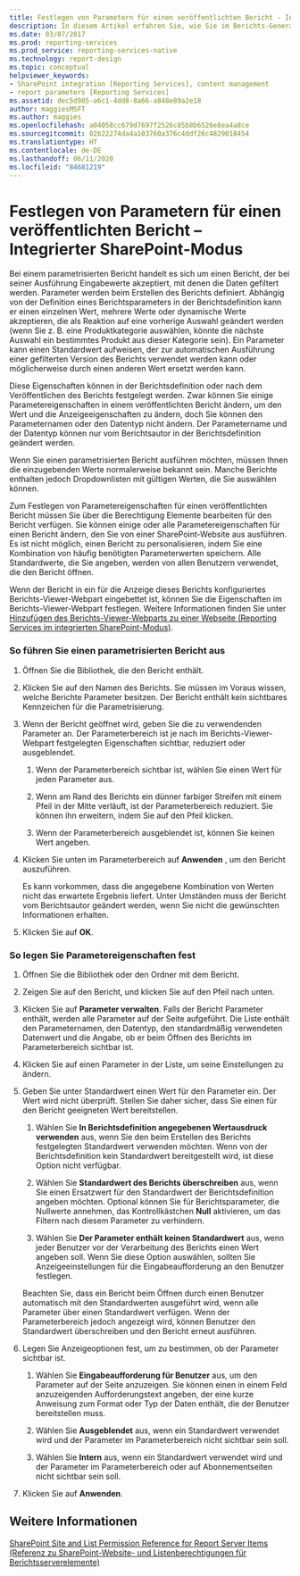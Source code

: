 ```yaml
---
title: Festlegen von Parametern für einen veröffentlichten Bericht - Integrierter SharePoint-Modus | Microsoft-Dokumentation
description: In diesem Artikel erfahren Sie, wie Sie im Berichts-Generator entweder in der Berichtsdefinition oder nach Veröffentlichung des Berichts Parameter festlegen und einen parametrisierten Bericht ausführen.
ms.date: 03/07/2017
ms.prod: reporting-services
ms.prod_service: reporting-services-native
ms.technology: report-design
ms.topic: conceptual
helpviewer_keywords:
- SharePoint integration [Reporting Services], content management
- report parameters [Reporting Services]
ms.assetid: dec5d985-a6c1-4dd8-8a66-a848e89a2e18
author: maggiesMSFT
ms.author: maggies
ms.openlocfilehash: a04058cc679d7697f2526c85b8b6526e8ea4a8ce
ms.sourcegitcommit: 02b22274da4a103760a376c4ddf26c4829018454
ms.translationtype: HT
ms.contentlocale: de-DE
ms.lasthandoff: 06/11/2020
ms.locfileid: "84681219"
---
```

# <a name="set-parameters-on-a-published-report---sharepoint-integrated-mode"></a>Festlegen von Parametern für einen veröffentlichten Bericht – Integrierter SharePoint-Modus
  Bei einem parametrisierten Bericht handelt es sich um einen Bericht, der bei seiner Ausführung Eingabewerte akzeptiert, mit denen die Daten gefiltert werden. Parameter werden beim Erstellen des Berichts definiert. Abhängig von der Definition eines Berichtsparameters in der Berichtsdefinition kann er einen einzelnen Wert, mehrere Werte oder dynamische Werte akzeptieren, die als Reaktion auf eine vorherige Auswahl geändert werden (wenn Sie z. B. eine Produktkategorie auswählen, könnte die nächste Auswahl ein bestimmtes Produkt aus dieser Kategorie sein). Ein Parameter kann einen Standardwert aufweisen, der zur automatischen Ausführung einer gefilterten Version des Berichts verwendet werden kann oder möglicherweise durch einen anderen Wert ersetzt werden kann.  
  
 Diese Eigenschaften können in der Berichtsdefinition oder nach dem Veröffentlichen des Berichts festgelegt werden. Zwar können Sie einige Parametereigenschaften in einem veröffentlichten Bericht ändern, um den Wert und die Anzeigeeigenschaften zu ändern, doch Sie können den Parameternamen oder den Datentyp nicht ändern. Der Parametername und der Datentyp können nur vom Berichtsautor in der Berichtsdefinition geändert werden.  
  
 Wenn Sie einen parametrisierten Bericht ausführen möchten, müssen Ihnen die einzugebenden Werte normalerweise bekannt sein. Manche Berichte enthalten jedoch Dropdownlisten mit gültigen Werten, die Sie auswählen können.  
  
 Zum Festlegen von Parametereigenschaften für einen veröffentlichten Bericht müssen Sie über die Berechtigung Elemente bearbeiten für den Bericht verfügen. Sie können einige oder alle Parametereigenschaften für einen Bericht ändern, den Sie von einer SharePoint-Website aus ausführen. Es ist nicht möglich, einen Bericht zu personalisieren, indem Sie eine Kombination von häufig benötigten Parameterwerten speichern. Alle Standardwerte, die Sie angeben, werden von allen Benutzern verwendet, die den Bericht öffnen.  
  
 Wenn der Bericht in ein für die Anzeige dieses Berichts konfiguriertes Berichts-Viewer-Webpart eingebettet ist, können Sie die Eigenschaften im Berichts-Viewer-Webpart festlegen. Weitere Informationen finden Sie unter [Hinzufügen des Berichts-Viewer-Webparts zu einer Webseite (Reporting Services im integrierten SharePoint-Modus)](../../reporting-services/report-server-sharepoint/add-the-report-viewer-web-part-to-a-web-page.md).  
  
### <a name="to-run-a-parameterized-report"></a>So führen Sie einen parametrisierten Bericht aus  
  
1.  Öffnen Sie die Bibliothek, die den Bericht enthält.  
  
2.  Klicken Sie auf den Namen des Berichts. Sie müssen im Voraus wissen, welche Berichte Parameter besitzen. Der Bericht enthält kein sichtbares Kennzeichen für die Parametrisierung.  
  
3.  Wenn der Bericht geöffnet wird, geben Sie die zu verwendenden Parameter an. Der Parameterbereich ist je nach im Berichts-Viewer-Webpart festgelegten Eigenschaften sichtbar, reduziert oder ausgeblendet.  
  
    1.  Wenn der Parameterbereich sichtbar ist, wählen Sie einen Wert für jeden Parameter aus.  
  
    2.  Wenn am Rand des Berichts ein dünner farbiger Streifen mit einem Pfeil in der Mitte verläuft, ist der Parameterbereich reduziert. Sie können ihn erweitern, indem Sie auf den Pfeil klicken.  
  
    3.  Wenn der Parameterbereich ausgeblendet ist, können Sie keinen Wert angeben.  
  
4.  Klicken Sie unten im Parameterbereich auf **Anwenden** , um den Bericht auszuführen.  
  
     Es kann vorkommen, dass die angegebene Kombination von Werten nicht das erwartete Ergebnis liefert. Unter Umständen muss der Bericht vom Berichtsautor geändert werden, wenn Sie nicht die gewünschten Informationen erhalten.  
  
5.  Klicken Sie auf **OK**.  
  
### <a name="to-set-parameter-properties"></a>So legen Sie Parametereigenschaften fest  
  
1.  Öffnen Sie die Bibliothek oder den Ordner mit dem Bericht.  
  
2.  Zeigen Sie auf den Bericht, und klicken Sie auf den Pfeil nach unten.  
  
3.  Klicken Sie auf **Parameter verwalten**. Falls der Bericht Parameter enthält, werden alle Parameter auf der Seite aufgeführt. Die Liste enthält den Parameternamen, den Datentyp, den standardmäßig verwendeten Datenwert und die Angabe, ob er beim Öffnen des Berichts im Parameterbereich sichtbar ist.  
  
4.  Klicken Sie auf einen Parameter in der Liste, um seine Einstellungen zu ändern.  
  
5.  Geben Sie unter Standardwert einen Wert für den Parameter ein. Der Wert wird nicht überprüft. Stellen Sie daher sicher, dass Sie einen für den Bericht geeigneten Wert bereitstellen.  
  
    1.  Wählen Sie **In Berichtsdefinition angegebenen Wertausdruck verwenden** aus, wenn Sie den beim Erstellen des Berichts festgelegten Standardwert verwenden möchten. Wenn von der Berichtsdefinition kein Standardwert bereitgestellt wird, ist diese Option nicht verfügbar.  
  
    2.  Wählen Sie **Standardwert des Berichts überschreiben** aus, wenn Sie einen Ersatzwert für den Standardwert der Berichtsdefinition angeben möchten. Optional können Sie für Berichtsparameter, die Nullwerte annehmen, das Kontrollkästchen **Null** aktivieren, um das Filtern nach diesem Parameter zu verhindern.  
  
    3.  Wählen Sie **Der Parameter enthält keinen Standardwert** aus, wenn jeder Benutzer vor der Verarbeitung des Berichts einen Wert angeben soll. Wenn Sie diese Option auswählen, sollten Sie Anzeigeeinstellungen für die Eingabeaufforderung an den Benutzer festlegen.  
  
     Beachten Sie, dass ein Bericht beim Öffnen durch einen Benutzer automatisch mit den Standardwerten ausgeführt wird, wenn alle Parameter über einen Standardwert verfügen. Wenn der Parameterbereich jedoch angezeigt wird, können Benutzer den Standardwert überschreiben und den Bericht erneut ausführen.  
  
6.  Legen Sie Anzeigeoptionen fest, um zu bestimmen, ob der Parameter sichtbar ist.  
  
    1.  Wählen Sie **Eingabeaufforderung für Benutzer** aus, um den Parameter auf der Seite anzuzeigen. Sie können einen in einem Feld anzuzeigenden Aufforderungstext angeben, der eine kurze Anweisung zum Format oder Typ der Daten enthält, die der Benutzer bereitstellen muss.  
  
    2.  Wählen Sie **Ausgeblendet** aus, wenn ein Standardwert verwendet wird und der Parameter im Parameterbereich nicht sichtbar sein soll.  
  
    3.  Wählen Sie **Intern** aus, wenn ein Standardwert verwendet wird und der Parameter im Parameterbereich oder auf Abonnementseiten nicht sichtbar sein soll.  
  
7.  Klicken Sie auf **Anwenden**.  
  
## <a name="see-also"></a>Weitere Informationen  
 [SharePoint Site and List Permission Reference for Report Server Items (Referenz zu SharePoint-Website- und Listenberechtigungen für Berichtsserverelemente)](../../reporting-services/security/sharepoint-site-and-list-permission-reference-for-report-server-items.md)  
  
  
